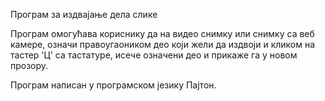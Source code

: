 Програм за издвајање дела слике 


Програм омогућава кориснику да на видео снимку или снимку са веб камере, означи правоугаоником део који жели да издвоји и кликом на тастер 'Ц' са тастатуре, исече означени део и прикаже га у новом прозору.


Програм написан у програмском језику Пајтон.